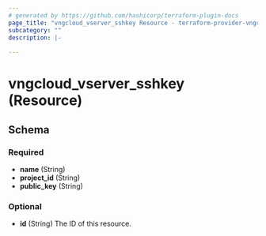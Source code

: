 ```yaml
---
# generated by https://github.com/hashicorp/terraform-plugin-docs
page_title: "vngcloud_vserver_sshkey Resource - terraform-provider-vngcloud"
subcategory: ""
description: |-
  
---
```


# vngcloud_vserver_sshkey (Resource)





<!-- schema generated by tfplugindocs -->
## Schema

### Required

- **name** (String)
- **project_id** (String)
- **public_key** (String)

### Optional

- **id** (String) The ID of this resource.


